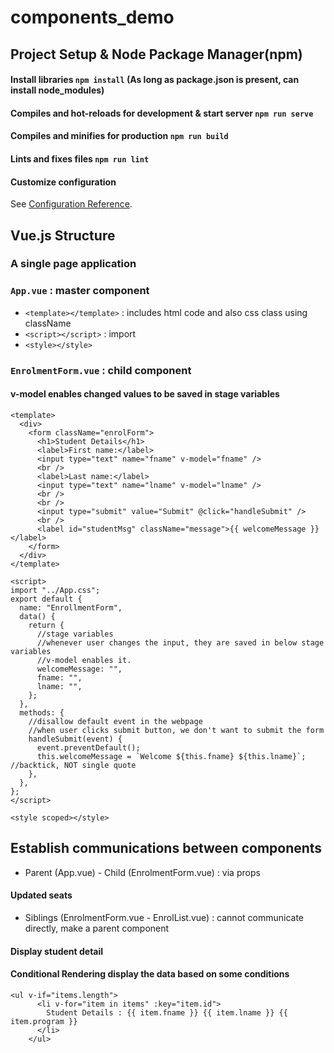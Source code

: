 # components_demo

## Project Setup & Node Package Manager(npm)

#### Install libraries `npm install` (As long as package.json is present, can install node_modules)

#### Compiles and hot-reloads for development & start server `npm run serve`

#### Compiles and minifies for production `npm run build`

#### Lints and fixes files `npm run lint`

#### Customize configuration

See [Configuration Reference](https://cli.vuejs.org/config/).

## Vue.js Structure

### A single page application

### `App.vue` : master component

- `<template></template>` : includes html code and also css class using className
- `<script></script>` : import
- `<style></style>`

### `EnrolmentForm.vue` : child component

#### v-model enables changed values to be saved in stage variables

```vue
<template>
  <div>
    <form className="enrolForm">
      <h1>Student Details</h1>
      <label>First name:</label>
      <input type="text" name="fname" v-model="fname" />
      <br />
      <label>Last name:</label>
      <input type="text" name="lname" v-model="lname" />
      <br />
      <br />
      <input type="submit" value="Submit" @click="handleSubmit" />
      <br />
      <label id="studentMsg" className="message">{{ welcomeMessage }}</label>
    </form>
  </div>
</template>

<script>
import "../App.css";
export default {
  name: "EnrollmentForm",
  data() {
    return {
      //stage variables
      //whenever user changes the input, they are saved in below stage variables
      //v-model enables it.
      welcomeMessage: "",
      fname: "",
      lname: "",
    };
  },
  methods: {
    //disallow default event in the webpage
    //when user clicks submit button, we don't want to submit the form
    handleSubmit(event) {
      event.preventDefault();
      this.welcomeMessage = `Welcome ${this.fname} ${this.lname}`; //backtick, NOT single quote
    },
  },
};
</script>

<style scoped></style>
```

## Establish communications between components

- Parent (App.vue) - Child (EnrolmentForm.vue) : via props

#### Updated seats

- Siblings (EnrolmentForm.vue - EnrolList.vue) : cannot communicate directly, make a parent component

#### Display student detail

#### **Conditional Rendering** display the data based on some conditions

```vue
<ul v-if="items.length">
      <li v-for="item in items" :key="item.id">
        Student Details : {{ item.fname }} {{ item.lname }} {{ item.program }}
      </li>
    </ul>
```
